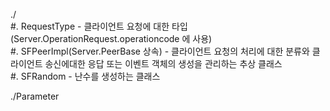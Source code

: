 ./  
#. RequestType - 클라이언트 요청에 대한 타입(Server.OperationRequest.operationcode 에 사용)  
#. SFPeerImpl(Server.PeerBase 상속) - 클라이언트 요청의 처리에 대한 분류와 클라이언트 송신에대한 응답 또는 이벤트 객체의 생성을 관리하는 추상 클래스  
#. SFRandom - 난수를 생성하는 클래스  

./Parameter  

